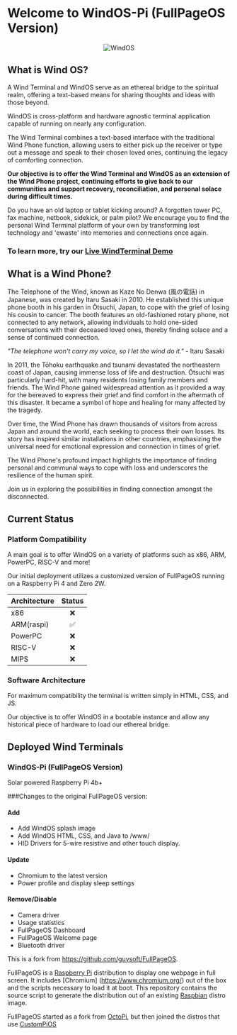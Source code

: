 # Welcome to WindOS-Pi (FullPageOS Version)

<p align="center"><img src="https://windterminal.com/windtermCursor25.png" alt="WindOS"></p>

## What is Wind OS?

A Wind Terminal and WindOS serve as an ethereal bridge to the spiritual realm, offering a text-based means for sharing thoughts and ideas with those beyond.

WindOS is cross-platform and hardware agnostic terminal application capable of running on nearly any configuration. 

The Wind Terminal combines a text-based interface with the traditional Wind Phone function, allowing users to either pick up the receiver or type out a message and speak to their chosen loved ones, continuing the legacy of comforting connection.

**Our objective is to offer the Wind Terminal and WindOS as an extension of the Wind Phone project, continuing efforts to give back to our communities and support recovery, reconciliation, and personal solace during difficult times.**

Do you have an old laptop or tablet kicking around? A forgotten tower PC, fax machine, netbook, sidekick, or palm pilot? We encourage you to find the personal Wind Terminal platform of your own by transforming lost technology and 'ewaste' into memories and connections once again.

### To learn more, try our [Live WindTerminal Demo](https://windterminal.com) 

## What is a Wind Phone?

The Telephone of the Wind, known as Kaze No Denwa (風の電話) in Japanese, was created by Itaru Sasaki in 2010. He established this unique phone booth in his garden in Ōtsuchi, Japan, to cope with the grief of losing his cousin to cancer. The booth features an old-fashioned rotary phone, not connected to any network, allowing individuals to hold one-sided conversations with their deceased loved ones, thereby finding solace and a sense of continued connection.

*"The telephone won't carry my voice, so I let the wind do it."*
	- Itaru Sasaki

In 2011, the Tōhoku earthquake and tsunami devastated the northeastern coast of Japan, causing immense loss of life and destruction. Ōtsuchi was particularly hard-hit, with many residents losing family members and friends. The Wind Phone gained widespread attention as it provided a way for the bereaved to express their grief and find comfort in the aftermath of this disaster. It became a symbol of hope and healing for many affected by the tragedy.

Over time, the Wind Phone has drawn thousands of visitors from across Japan and around the world, each seeking to process their own losses. Its story has inspired similar installations in other countries, emphasizing the universal need for emotional expression and connection in times of grief.

The Wind Phone's profound impact highlights the importance of finding personal and communal ways to cope with loss and underscores the resilience of the human spirit.

Join us in exploring the possibilities in finding connection amongst the disconnected.

## Current Status

### Platform Compatibility

A main goal is to offer WindOS on a variety of platforms such as x86, ARM, PowerPC, RISC-V and more!

Our initial deployment utilizes a customized version of FullPageOS running on a Raspberry Pi 4 and Zero 2W.

| Architecture   | Status  |
| :------------- | :-----: |
| x86	         |   ❌    |
| ARM(raspi)     |   ✅    |
| PowerPC        |   ❌    |
| RISC-V         |   ❌    |
| MIPS           |   ❌    |

### Software Architecture

For maximum compatibility the terminal is written simply in HTML, CSS, and JS.

Our objective is to offer WindOS in a bootable instance and allow any historical piece of hardware to load our ethereal bridge.

## Deployed Wind Terminals

### WindOS-Pi (FullPageOS Version)

Solar powered Raspberry Pi 4b+

###Changes to the original FullPageOS version:

#### Add
- Add WindOS splash image
- Add WindOS HTML, CSS, and Java to /www/
- HID Drivers for 5-wire resistive and other touch display.

#### Update
- Chromium to the latest version
- Power profile and display sleep settings

#### Remove/Disable
- Camera driver
- Usage statistics
- FullPageOS Dashboard
- FullPageOS Welcome page
- Bluetooth driver

This is a fork from https://github.com/guysoft/FullPageOS.

FullPageOS is a [Raspberry Pi](http://www.raspberrypi.org/) distribution to display one webpage in full screen. It includes [Chromium] (https://www.chromium.org/) out of the box and the scripts necessary to load it at boot.
This repository contains the source script to generate the distribution out of an existing [Raspbian](http://www.raspbian.org/) distro image.

FullPageOS started as a fork from [OctoPi](https://github.com/guysoft/OctoPi), but then joined the distros that use [CustomPiOS](https://github.com/guysoft/CustomPiOS)
